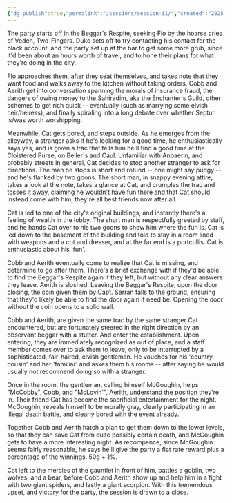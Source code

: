 ```yaml
---
{"dg-publish":true,"permalink":"/sessions/session-ii/","created":"2025-05-12T18:46:47.676-07:00","updated":"2024-12-06T21:54:54.000-08:00"}
---
```



The party starts off in the Beggar's Respite, seeking Flo by the hoarse cries of Veden, Two-Fingers. Duke sets off to try contacting his contact for the black account, and the party set up at the bar to get some more grub, since it'd been about an hours worth of travel, and to hone their plans for what they're doing in the city. 

Flo approaches them, after they seat themselves, and takes note that they want food and walks away to the kitchen without taking orders. Cobb and Aerith get into conversation spanning the morals of insurance fraud, the dangers of owing money to the Sahiradim, aka the Enchanter's Guild, other schemes to get rich quick -- eventually (such as marrying some elvish heir/heiress), and finally spiraling into a long debate over whether Septur is/was worth worshipping. 

Meanwhile, Cat gets bored, and steps outside. As he emerges from the alleyway, a stranger asks if he's looking for a good time, he enthusiastically says yes, and is given a trac that tells him he'll find a good time at the Cloistered Purse, on Beller's and Caul. Unfamiliar with Anbaerin, and probably streets in general, Cat decides to stop another stranger to ask for directions. The man he stops is short and rotund -- one might say pudgy -- and he's flanked by two goons. The short man, in snappy evening attire, takes a look at the note, takes a glance at Cat, and crumples the trac and tosses it away, claiming he wouldn't have fun there and that Cat should instead come with him, they're all best friends now after all. 

Cat is led to one of the city's original buildings, and instantly there's a feeling of wealth in the lobby. The short man is respectfully greeted by staff, and he hands Cat over to his two goons to show him where the fun is. Cat is led down to the basement of the building and told to stay in a room lined with weapons and a cot and dresser, and at the far end is a portcullis. Cat is enthusiastic about his 'fun'.

Cobb and Aerith eventually come to realize that Cat is missing, and determine to go after them. There's a brief exchange with if they'd be able to find the Beggar's Respite again if they left, but without any clear answers they leave. Aerith is sloshed. Leaving the Beggar's Respite, upon the door closing, the coin given them by Capt. Serran falls to the ground, ensuring that they'd likely be able to find the door again if need be. Opening the door without the coin opens to a solid wall. 

Cobb and Aerith, are given the same trac by the same stranger Cat encountered, but are fortunately steered in the right direction by an observant beggar with a stutter. And enter the establishment. Upon entering, they are immediately recognized as out of place, and a staff member comes over to ask them to leave, only to be interrupted by a sophisticated, fair-haired, elvish gentleman. He vouches for his 'country cousin' and her 'familiar' and askes them his rooms -- after saying he would usually not recommend doing so with a stranger. 

Once in the room, the gentleman, calling himself McGoughin, helps "McCobby", Cobb, and "McLovin'", Aerith, understand the position they're in. Their friend Cat has become the sacrificial entertainment for the night. McGoughin, reveals himself to be morally gray, clearly participating in an illegal death battle, and clearly bored with the event already. 

Together Cobb and Aerith hatch a plan to get them down to the lower levels, so that they can save Cat from quite possibly certain death, and McGoughin gets to have a more interesting night. As recompence, since McGoughin seems fairly reasonable, he says he'll give the party a flat rate reward plus a percentage of the winnings. 50g + 1%. 

Cat left to the mercies of the gauntlet in front of him, battles a goblin, two wolves, and a bear, before Cobb and Aerith show up and help him in a fight with two giant spiders, and lastly a giant scorpion. With this tremendous upset, and victory for the party, the session is drawn to a close. 